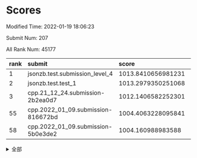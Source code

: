 # Scores

Modified Time: 2022-01-19 18:06:23

Submit Num: 207

All Rank Num: 45177

| rank |               submit               |       score        |       sigma        | pk_num |
| :--- | :--------------------------------- | :----------------- | :----------------- | :----- |
| 1    | jsonzb.test.submission_level_4     | 1013.8410656981231 | 0.8108843698809136 | 874    |
| 2    | jsonzb.test.test_1                 | 1013.2979350251068 | 0.8345653507393572 | 518    |
| 3    | cpp.21_12_24.submission-2b2ea0d7   | 1012.1406582252301 | 0.7733240454014927 | 879    |
| 55   | cpp.2022_01_09.submission-816672bd | 1004.4063228095841 | 0.7259720526782555 | 873    |
| 58   | cpp.2022_01_09.submission-5b0e3de2 | 1004.160988983588  | 0.711088191656805  | 878    |


<details>
<summary>全部</summary>

| rank |                 submit                 |       score        |       sigma        | pk_num |
| :--- | :------------------------------------- | :----------------- | :----------------- | :----- |
| 1    | jsonzb.test.submission_level_4         | 1013.8410656981231 | 0.8108843698809136 | 874    |
| 2    | jsonzb.test.test_1                     | 1013.2979350251068 | 0.8345653507393572 | 518    |
| 3    | cpp.21_12_24.submission-2b2ea0d7       | 1012.1406582252301 | 0.7733240454014927 | 879    |
| 4    | gobigger.level_3.submission_level_3_8  | 1011.672516007379  | 0.7593910489029085 | 872    |
| 5    | gobigger.level_3.submission_level_3_33 | 1011.401095198027  | 0.7616573739510109 | 877    |
| 6    | gobigger.level_3.submission_level_3_36 | 1011.4005464931787 | 0.7596231786247477 | 871    |
| 7    | gobigger.level_3.submission_level_3_15 | 1010.9287430041925 | 0.7393175606796027 | 880    |
| 8    | gobigger.level_3.submission_level_3_28 | 1010.7391635641155 | 0.7537254089592601 | 876    |
| 9    | gobigger.level_3.submission_level_3_42 | 1010.6383213962998 | 0.7418078611842607 | 878    |
| 10   | gobigger.level_3.submission_level_3_4  | 1010.5948641382856 | 0.7597649848645285 | 869    |
| 11   | gobigger.level_3.submission_level_3_31 | 1010.5224070697736 | 0.7454563144090338 | 879    |
| 12   | gobigger.level_3.submission_level_3_37 | 1010.5127787922358 | 0.757615202940788  | 876    |
| 13   | gobigger.level_3.submission_level_3_43 | 1010.4722419101765 | 0.7667665188998474 | 865    |
| 14   | gobigger.level_3.submission_level_3_16 | 1010.4482425376236 | 0.7549272237490557 | 876    |
| 15   | gobigger.level_3.submission_level_3_32 | 1010.3788122799858 | 0.7368196654017272 | 871    |
| 16   | gobigger.level_3.submission_level_3_12 | 1010.3333466561422 | 0.7521561541061706 | 873    |
| 17   | gobigger.level_3.submission_level_3_44 | 1010.3119968223336 | 0.741661113993944  | 875    |
| 18   | gobigger.level_3.submission_level_3_26 | 1010.3075065624339 | 0.7462341763242343 | 871    |
| 19   | gobigger.level_3.submission_level_3_48 | 1010.282478120644  | 0.7371806151986434 | 877    |
| 20   | gobigger.level_3.submission_level_3_10 | 1010.2592350492184 | 0.7439282817275149 | 874    |
| 21   | gobigger.level_3.submission_level_3_13 | 1010.2436870539806 | 0.7511880036238583 | 871    |
| 22   | gobigger.level_3.submission_level_3_41 | 1010.1908476230753 | 0.7407631890748546 | 871    |
| 23   | gobigger.level_3.submission_level_3_45 | 1010.1751203607259 | 0.7304847243920762 | 874    |
| 24   | gobigger.level_3.submission_level_3_21 | 1010.1677391026224 | 0.7676119837862678 | 878    |
| 25   | gobigger.level_3.submission_level_3_7  | 1010.0094829802382 | 0.7604233975686042 | 869    |
| 26   | gobigger.level_3.submission_level_3_24 | 1009.9385233603447 | 0.7394750920282055 | 870    |
| 27   | gobigger.level_3.submission_level_3_11 | 1009.9135395710553 | 0.7435728240795775 | 880    |
| 28   | gobigger.level_3.submission_level_3_0  | 1009.844688553901  | 0.7426589108211843 | 875    |
| 29   | gobigger.level_3.submission_level_3_46 | 1009.7811363103073 | 0.7466918122458336 | 878    |
| 30   | gobigger.level_3.submission_level_3_27 | 1009.7543447079289 | 0.7622123527049942 | 877    |
| 31   | gobigger.level_3.submission_level_3_2  | 1009.7529426364069 | 0.7373103993900957 | 874    |
| 32   | gobigger.level_3.submission_level_3_25 | 1009.6993447281195 | 0.7340090613228928 | 876    |
| 33   | gobigger.level_3.submission_level_3_38 | 1009.6518920309006 | 0.7406563272801874 | 874    |
| 34   | gobigger.level_3.submission_level_3_20 | 1009.5928340666028 | 0.7422412815086524 | 873    |
| 35   | gobigger.level_3.submission_level_3_19 | 1009.5659316793259 | 0.738508859799192  | 873    |
| 36   | gobigger.level_3.submission_level_3_18 | 1009.556246544524  | 0.745982883579036  | 873    |
| 37   | gobigger.level_3.submission_level_3_5  | 1009.5439103965232 | 0.7369106913991802 | 878    |
| 38   | gobigger.level_3.submission_level_3_29 | 1009.3920950843988 | 0.7458079295801734 | 877    |
| 39   | gobigger.level_3.submission_level_3_6  | 1009.3085506717246 | 0.7509918194747164 | 871    |
| 40   | gobigger.level_3.submission_level_3_3  | 1009.2940007645376 | 0.7365536937594954 | 873    |
| 41   | gobigger.level_3.submission_level_3_47 | 1009.288272647547  | 0.7371265493155285 | 878    |
| 42   | gobigger.level_3.submission_level_3_23 | 1009.2420312762281 | 0.7220393240647321 | 878    |
| 43   | gobigger.level_3.submission_level_3_9  | 1009.168762310336  | 0.7629783450656236 | 877    |
| 44   | gobigger.level_3.submission_level_3_34 | 1009.1653887561187 | 0.740490632285429  | 870    |
| 45   | gobigger.level_3.submission_level_3_49 | 1009.1334774687224 | 0.7305574784926954 | 879    |
| 46   | gobigger.level_3.submission_level_3_39 | 1008.9194829965102 | 0.7389154574710918 | 875    |
| 47   | gobigger.level_3.submission_level_3_1  | 1008.8360046017681 | 0.7522389065448626 | 870    |
| 48   | gobigger.level_3.submission_level_3_35 | 1008.7231815135154 | 0.7220205762857685 | 871    |
| 49   | gobigger.level_3.submission_level_3_40 | 1008.5261421863776 | 0.7433338202957419 | 871    |
| 50   | gobigger.level_3.submission_level_3_14 | 1008.4537561649765 | 0.7353105121450026 | 877    |
| 51   | gobigger.level_3.submission_level_3_30 | 1008.1649518164855 | 0.7295938391732728 | 872    |
| 52   | gobigger.level_3.submission_level_3_22 | 1007.8613420345749 | 0.7415170801161188 | 878    |
| 53   | gobigger.level_3.submission_level_3_17 | 1006.8795121885671 | 0.7329906350554197 | 875    |
| 54   | gobigger.level_1.submission_level_1_22 | 1004.5498151587892 | 0.7196351866009779 | 873    |
| 55   | cpp.2022_01_09.submission-816672bd     | 1004.4063228095841 | 0.7259720526782555 | 873    |
| 56   | gobigger.level_1.submission_level_1_0  | 1004.3086479522375 | 0.7190649510244126 | 872    |
| 57   | gobigger.level_1.submission_level_1_33 | 1004.1722430786759 | 0.723736233510054  | 880    |
| 58   | cpp.2022_01_09.submission-5b0e3de2     | 1004.160988983588  | 0.711088191656805  | 878    |
| 59   | gobigger.level_1.submission_level_1_42 | 1004.087075327682  | 0.7082256157176672 | 877    |
| 60   | gobigger.level_1.submission_level_1_17 | 1004.0444890768332 | 0.7172080527396335 | 878    |
| 61   | gobigger.level_1.submission_level_1_37 | 1003.942251314499  | 0.7309157118073236 | 868    |
| 62   | gobigger.level_1.submission_level_1_38 | 1003.8190485513362 | 0.7274193450460466 | 872    |
| 63   | gobigger.level_1.submission_level_1_49 | 1003.7493315005248 | 0.7219586578628614 | 876    |
| 64   | gobigger.level_1.submission_level_1_18 | 1003.7012177694556 | 0.7292033214924345 | 872    |
| 65   | gobigger.level_1.submission_level_1_34 | 1003.6972238439689 | 0.7126383100804304 | 875    |
| 66   | gobigger.level_1.submission_level_1_27 | 1003.6959271266534 | 0.7269081824870401 | 879    |
| 67   | gobigger.level_1.submission_level_1_5  | 1003.6005497862634 | 0.7174651815364715 | 876    |
| 68   | gobigger.level_1.submission_level_1_2  | 1003.5845150632049 | 0.7237005270532759 | 877    |
| 69   | gobigger.level_1.submission_level_1_31 | 1003.5597337236001 | 0.7114296002627515 | 877    |
| 70   | gobigger.level_1.submission_level_1_1  | 1003.5455185082756 | 0.7184154343692664 | 872    |
| 71   | gobigger.level_1.submission_level_1_30 | 1003.5071955181963 | 0.7069708691728573 | 881    |
| 72   | gobigger.level_1.submission_level_1_24 | 1003.4887453244562 | 0.7257006007891889 | 870    |
| 73   | gobigger.level_1.submission_level_1_23 | 1003.4821121299408 | 0.7192996240573234 | 880    |
| 74   | gobigger.level_1.submission_level_1_39 | 1003.4685647738245 | 0.7170465928532334 | 881    |
| 75   | gobigger.level_1.submission_level_1_19 | 1003.4215400213299 | 0.7097749381339458 | 875    |
| 76   | gobigger.level_1.submission_level_1_9  | 1003.4180924332775 | 0.7269918358282895 | 870    |
| 77   | gobigger.level_1.submission_level_1_45 | 1003.3321408879025 | 0.7169319261538497 | 875    |
| 78   | gobigger.level_1.submission_level_1_6  | 1003.2829186448081 | 0.7215690409732533 | 880    |
| 79   | gobigger.level_1.submission_level_1_28 | 1003.228057495061  | 0.7131897756814582 | 877    |
| 80   | gobigger.level_1.submission_level_1_16 | 1003.2258803873949 | 0.7298294637304312 | 874    |
| 81   | gobigger.level_1.submission_level_1_13 | 1003.2199037651378 | 0.7266048422898173 | 873    |
| 82   | gobigger.level_1.submission_level_1_26 | 1003.1801239819823 | 0.7142250493698952 | 870    |
| 83   | gobigger.level_1.submission_level_1_12 | 1003.0594809748491 | 0.7196796429833483 | 872    |
| 84   | gobigger.level_1.submission_level_1_43 | 1003.0567093318381 | 0.7124366467776873 | 870    |
| 85   | gobigger.level_1.submission_level_1_20 | 1003.0209486137677 | 0.7204597287067528 | 880    |
| 86   | gobigger.level_1.submission_level_1_32 | 1002.9985803558586 | 0.7099856279505565 | 867    |
| 87   | gobigger.level_1.submission_level_1_48 | 1002.9579290213888 | 0.709966475726812  | 878    |
| 88   | gobigger.level_1.submission_level_1_10 | 1002.9561644167795 | 0.7138746456110153 | 874    |
| 89   | gobigger.level_1.submission_level_1_40 | 1002.9482796397966 | 0.710464164880891  | 872    |
| 90   | gobigger.level_1.submission_level_1_41 | 1002.8431879804862 | 0.7110510147438656 | 875    |
| 91   | gobigger.level_1.submission_level_1_36 | 1002.6988756576441 | 0.7116185039868097 | 872    |
| 92   | gobigger.level_1.submission_level_1_8  | 1002.6493339019349 | 0.7281380951430361 | 872    |
| 93   | gobigger.level_1.submission_level_1_11 | 1002.6116494704104 | 0.715225480269793  | 872    |
| 94   | gobigger.level_1.submission_level_1_29 | 1002.5746359287798 | 0.7173999432962885 | 874    |
| 95   | gobigger.level_1.submission_level_1_46 | 1002.5685968886704 | 0.7179669418581383 | 874    |
| 96   | gobigger.level_1.submission_level_1_25 | 1002.5334099862769 | 0.7121397171683245 | 876    |
| 97   | gobigger.level_1.submission_level_1_14 | 1002.5247076223249 | 0.7090148506682068 | 870    |
| 98   | gobigger.level_1.submission_level_1_15 | 1002.4185373670202 | 0.7212484139694125 | 877    |
| 99   | gobigger.level_1.submission_level_1_7  | 1002.3090001767002 | 0.708161664142815  | 881    |
| 100  | gobigger.level_1.submission_level_1_3  | 1002.3054464445762 | 0.7211805781108392 | 872    |
| 101  | gobigger.level_1.submission_level_1_35 | 1002.2922903605199 | 0.7266646730790749 | 876    |
| 102  | gobigger.level_1.submission_level_1_4  | 1002.0715791558401 | 0.7109734875457144 | 872    |
| 103  | gobigger.level_1.submission_level_1_44 | 1002.0221083320585 | 0.724590085228825  | 875    |
| 104  | gobigger.level_1.submission_level_1_47 | 1001.9951702053479 | 0.7195781680040837 | 876    |
| 105  | gobigger.level_1.submission_level_1_21 | 1001.8218671173422 | 0.7034157457861079 | 875    |
| 106  | gobigger.random.submission_random_40   | 997.4398659223842  | 0.7127708701164069 | 875    |
| 107  | gobigger.random.submission_random_46   | 997.1146571549256  | 0.7306813903215932 | 875    |
| 108  | gobigger.random.submission_random_3    | 997.0841534745211  | 0.734019087678521  | 875    |
| 109  | gobigger.random.submission_random_41   | 997.0320638166381  | 0.7217843743291745 | 872    |
| 110  | gobigger.random.submission_random_34   | 996.841825413134   | 0.7145535614382085 | 872    |
| 111  | gobigger.random.submission_random_6    | 996.7213302299339  | 0.7082064278700338 | 875    |
| 112  | gobigger.random.submission_random_10   | 996.5959657968573  | 0.73228021955258   | 875    |
| 113  | gobigger.random.submission_random_28   | 996.5444313615205  | 0.7026669050949763 | 868    |
| 114  | gobigger.random.submission_random_25   | 996.4204248604951  | 0.7199375567431254 | 878    |
| 115  | gobigger.random.submission_random_4    | 996.3742417442768  | 0.7213930170819164 | 874    |
| 116  | gobigger.random.submission_random_33   | 996.3675099028696  | 0.7367764375083853 | 880    |
| 117  | gobigger.random.submission_random_23   | 996.314707936225   | 0.724635702968898  | 874    |
| 118  | gobigger.random.submission_random_37   | 996.2907292292917  | 0.7043647177571108 | 877    |
| 119  | gobigger.random.submission_random_36   | 996.2439441017375  | 0.7315602211698059 | 869    |
| 120  | gobigger.random.submission_random_30   | 996.2358733445025  | 0.7161218274829775 | 875    |
| 121  | gobigger.random.submission_random_1    | 996.1989151125103  | 0.7233985990279712 | 873    |
| 122  | gobigger.random.submission_random_35   | 996.1930606534756  | 0.7197515564592156 | 874    |
| 123  | gobigger.random.submission_random_9    | 996.1310347532838  | 0.723623638855166  | 867    |
| 124  | gobigger.random.submission_random_45   | 996.0316668581337  | 0.732886329372548  | 874    |
| 125  | gobigger.random.submission_random_19   | 996.0140170247657  | 0.7116897468478955 | 879    |
| 126  | gobigger.random.submission_random_18   | 996.0024561229214  | 0.7189948409614303 | 875    |
| 127  | gobigger.random.submission_random_7    | 995.922211253449   | 0.7170433814002408 | 877    |
| 128  | gobigger.random.submission_random_16   | 995.897556045918   | 0.7198245343131483 | 872    |
| 129  | gobigger.random.submission_random_39   | 995.8769668056556  | 0.7265853473945845 | 876    |
| 130  | gobigger.random.submission_random_42   | 995.8115989607385  | 0.7313518409126611 | 876    |
| 131  | gobigger.random.submission_random_15   | 995.7659561811265  | 0.7303143447844297 | 874    |
| 132  | gobigger.random.submission_random_2    | 995.7507690457812  | 0.7020346374792347 | 877    |
| 133  | gobigger.random.submission_random_21   | 995.7422220498233  | 0.7158612198143077 | 874    |
| 134  | gobigger.random.submission_random_27   | 995.7203640272342  | 0.7191019570919361 | 882    |
| 135  | gobigger.random.submission_random_29   | 995.7066920188397  | 0.7234685029905911 | 871    |
| 136  | gobigger.random.submission_random_20   | 995.697533834391   | 0.7233489573359414 | 870    |
| 137  | gobigger.random.submission_random_13   | 995.6963141916739  | 0.7303319209871554 | 879    |
| 138  | gobigger.random.submission_random_22   | 995.685963676967   | 0.7231700201956458 | 878    |
| 139  | gobigger.random.submission_random_11   | 995.6008638279411  | 0.7238759680987744 | 877    |
| 140  | gobigger.random.submission_random_17   | 995.5203698636388  | 0.7078550491279814 | 878    |
| 141  | gobigger.random.submission_random_44   | 995.4532356045491  | 0.7249362072813527 | 877    |
| 142  | gobigger.random.submission_random_12   | 995.3971195582172  | 0.7156311469938658 | 878    |
| 143  | gobigger.random.submission_random_38   | 995.3776152917416  | 0.731017881977151  | 879    |
| 144  | gobigger.random.submission_random_5    | 995.3600187460972  | 0.7168030483657544 | 876    |
| 145  | gobigger.random.submission_random_47   | 995.3457000620208  | 0.718604144983441  | 877    |
| 146  | gobigger.random.submission_random_31   | 995.3342361425111  | 0.7157161964280162 | 872    |
| 147  | gobigger.random.submission_random_8    | 995.3261411854932  | 0.7125288246082422 | 872    |
| 148  | gobigger.random.submission_random_0    | 995.3158897211493  | 0.7345326286934933 | 878    |
| 149  | gobigger.random.submission_random_43   | 995.2877429941194  | 0.7278676565325095 | 875    |
| 150  | gobigger.random.submission_random_49   | 995.2773588159428  | 0.7140355801330062 | 872    |
| 151  | gobigger.random.submission_random_14   | 995.1298236800598  | 0.7120452152035734 | 878    |
| 152  | gobigger.random.submission_random_32   | 995.1281473225969  | 0.6963728404449268 | 874    |
| 153  | gobigger.random.submission_random_48   | 994.9370282403723  | 0.7104644894529748 | 878    |
| 154  | gobigger.level_2.submission_level_2_3  | 994.8991475145019  | 0.7435032947946196 | 874    |
| 155  | gobigger.random.submission_random_26   | 994.7545997066455  | 0.7329386643904373 | 871    |
| 156  | gobigger.random.submission_random_24   | 994.7525038082701  | 0.7158996597025518 | 875    |
| 157  | gobigger.level_2.submission_level_2_24 | 994.1516427360507  | 0.7294845586117117 | 875    |
| 158  | gobigger.level_2.submission_level_2_22 | 994.1469656681325  | 0.7422459143272625 | 876    |
| 159  | gobigger.level_2.submission_level_2_33 | 993.745223804752   | 0.7539355757303097 | 874    |
| 160  | gobigger.level_2.submission_level_2_45 | 993.6399089597254  | 0.7311527252650908 | 871    |
| 161  | gobigger.level_2.submission_level_2_14 | 993.5187626697247  | 0.7392560251303987 | 873    |
| 162  | gobigger.level_2.submission_level_2_35 | 993.3999519126548  | 0.7417349349808857 | 874    |
| 163  | gobigger.level_2.submission_level_2_32 | 993.3093446216566  | 0.7218938173129604 | 876    |
| 164  | gobigger.level_2.submission_level_2_18 | 993.0991743455206  | 0.7640549120917072 | 873    |
| 165  | gobigger.level_2.submission_level_2_37 | 993.0128789287622  | 0.7650589549745619 | 877    |
| 166  | gobigger.level_2.submission_level_2_20 | 992.9074061773557  | 0.741854446550155  | 872    |
| 167  | gobigger.level_2.submission_level_2_21 | 992.9049965534966  | 0.7441487661923973 | 878    |
| 168  | gobigger.level_2.submission_level_2_5  | 992.845589658696   | 0.7461470489771439 | 881    |
| 169  | gobigger.level_2.submission_level_2_47 | 992.8294356568471  | 0.7378265402300727 | 871    |
| 170  | gobigger.level_2.submission_level_2_23 | 992.7369869706565  | 0.7447460872015171 | 874    |
| 171  | gobigger.level_2.submission_level_2_25 | 992.7233608984379  | 0.7537938173010008 | 879    |
| 172  | gobigger.level_2.submission_level_2_31 | 992.6299203685443  | 0.7550154712116837 | 878    |
| 173  | gobigger.level_2.submission_level_2_26 | 992.5973452071487  | 0.7553374172957883 | 871    |
| 174  | gobigger.level_2.submission_level_2_7  | 992.5682151788915  | 0.779031576716975  | 872    |
| 175  | gobigger.level_2.submission_level_2_41 | 992.5304794085893  | 0.7304792228029579 | 877    |
| 176  | gobigger.level_2.submission_level_2_8  | 992.5291991344993  | 0.7515953118539719 | 877    |
| 177  | gobigger.level_2.submission_level_2_9  | 992.4871689679987  | 0.7603398460120186 | 876    |
| 178  | gobigger.level_2.submission_level_2_17 | 992.4750205842502  | 0.7421039981029698 | 880    |
| 179  | gobigger.level_2.submission_level_2_2  | 992.4584880165215  | 0.739550655136141  | 879    |
| 180  | gobigger.level_2.submission_level_2_13 | 992.406304085573   | 0.7658912236871995 | 878    |
| 181  | gobigger.level_2.submission_level_2_0  | 992.3811529578335  | 0.735660428010731  | 876    |
| 182  | gobigger.level_2.submission_level_2_28 | 992.300838162143   | 0.7299370445813982 | 876    |
| 183  | gobigger.level_2.submission_level_2_1  | 992.2038638044636  | 0.7418743279113295 | 871    |
| 184  | gobigger.level_2.submission_level_2_42 | 992.1870943531928  | 0.7652505305995843 | 879    |
| 185  | gobigger.level_2.submission_level_2_4  | 992.1677771295741  | 0.7365150992048688 | 874    |
| 186  | gobigger.level_2.submission_level_2_44 | 992.1190093872859  | 0.7562229608190381 | 875    |
| 187  | gobigger.level_2.submission_level_2_43 | 992.0686256397997  | 0.7464637721701836 | 874    |
| 188  | gobigger.level_2.submission_level_2_11 | 991.9831256216663  | 0.7517601151188431 | 874    |
| 189  | gobigger.level_2.submission_level_2_48 | 991.8963549768598  | 0.754348242602622  | 871    |
| 190  | gobigger.level_2.submission_level_2_12 | 991.8912602533429  | 0.7609075831197627 | 876    |
| 191  | gobigger.level_2.submission_level_2_6  | 991.8192686114157  | 0.7676073372176282 | 872    |
| 192  | gobigger.level_2.submission_level_2_46 | 991.7722086210176  | 0.75867297834243   | 874    |
| 193  | gobigger.level_2.submission_level_2_30 | 991.4905165046117  | 0.7562691143152995 | 871    |
| 194  | gobigger.level_2.submission_level_2_34 | 991.485765555577   | 0.759277592779875  | 874    |
| 195  | gobigger.level_2.submission_level_2_40 | 991.3488571729278  | 0.7543428443671195 | 872    |
| 196  | gobigger.level_2.submission_level_2_15 | 991.1504344024008  | 0.756774043846503  | 872    |
| 197  | gobigger.level_2.submission_level_2_16 | 991.0488639347719  | 0.7641360289157085 | 879    |
| 198  | gobigger.level_2.submission_level_2_49 | 990.8458186452283  | 0.7654640696467298 | 872    |
| 199  | gobigger.level_2.submission_level_2_29 | 990.823586962739   | 0.7577255546783482 | 881    |
| 200  | gobigger.level_2.submission_level_2_38 | 990.7446958346737  | 0.7948948604270175 | 870    |
| 201  | gobigger.level_2.submission_level_2_10 | 990.7262719776677  | 0.7505662886503192 | 874    |
| 202  | gobigger.level_2.submission_level_2_27 | 990.7021105333789  | 0.7790392251588825 | 876    |
| 203  | gobigger.level_2.submission_level_2_39 | 990.2576006319096  | 0.762059786854083  | 881    |
| 204  | gobigger.level_2.submission_level_2_36 | 990.0166512938775  | 0.7670467294731746 | 875    |
| 205  | gobigger.level_2.submission_level_2_19 | 989.0136260258649  | 0.8212502880656651 | 870    |
| 206  | gobigger.none.submission_none_0        | 976.0654290399262  | 1.4726450085501452 | 873    |
| 207  | gobigger.none.submission_none_1        | 975.4368587290933  | 1.4294368264112949 | 874    |

</details>